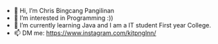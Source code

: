 - 👋 Hi, I’m Chris Bingcang Pangilinan
- 👀 I’m interested in Programming :))
- 🌱 I’m currently learning Java and I am a IT student First year College.
- 📫 DM me: https://www.instagram.com/kitpnglnn/

